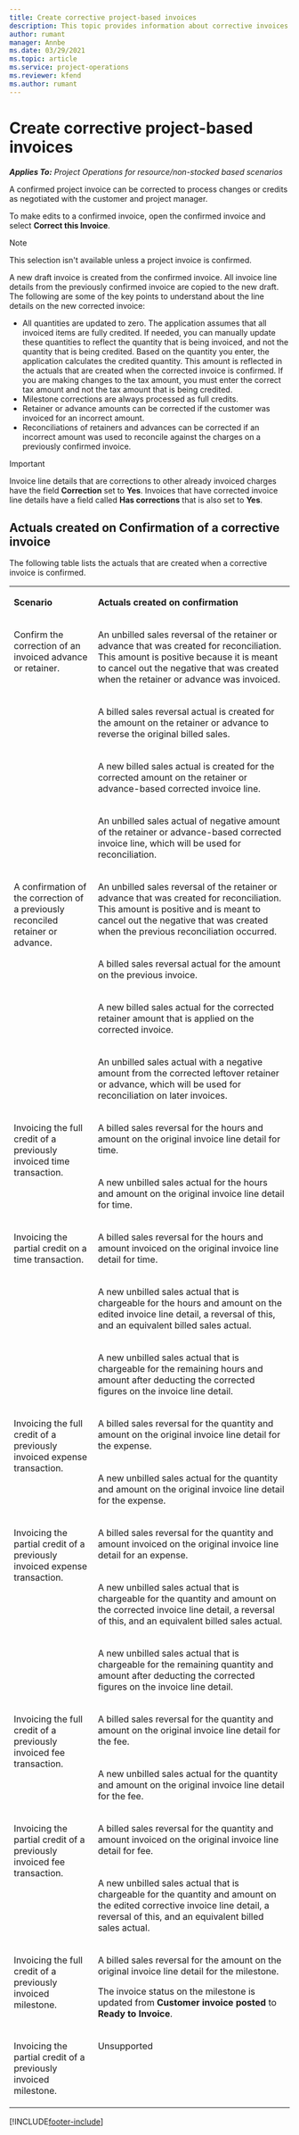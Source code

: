 ```yaml
---
title: Create corrective project-based invoices 
description: This topic provides information about corrective invoices in Project Operations.
author: rumant
manager: Annbe
ms.date: 03/29/2021
ms.topic: article
ms.service: project-operations
ms.reviewer: kfend 
ms.author: rumant
---
```


# Create corrective project-based invoices 

_**Applies To:** Project Operations for resource/non-stocked based scenarios_

A confirmed project invoice can be corrected to process changes or credits as negotiated with the customer and project manager.

To make edits to a confirmed invoice, open the confirmed invoice and select **Correct this Invoice**. 

> [!NOTE]
> This selection isn't available unless a project invoice is confirmed.

A new draft invoice is created from the confirmed invoice. All invoice line details from the previously confirmed invoice are copied to the new draft. The following are some of the key points to understand about the line details on the new corrected invoice:

- All quantities are updated to zero. The application assumes that all invoiced items are fully credited. If needed, you can manually update these quantities to reflect the quantity that is being invoiced, and not the quantity that is being credited. Based on the quantity you enter, the application calculates the credited quantity. This amount is reflected in the actuals that are created when the corrected invoice is confirmed. If you are making changes to the tax amount, you must enter the correct tax amount and not the tax amount that is being credited.
- Milestone corrections are always processed as full credits.
- Retainer or advance amounts can be corrected if the customer was invoiced for an incorrect amount.
- Reconciliations of retainers and advances can be corrected if an incorrect amount was used to reconcile against the charges on a previously confirmed invoice.

> [!IMPORTANT]
> Invoice line details that are corrections to other already invoiced charges have the field **Correction** set to **Yes**. Invoices that have corrected invoice line details have a field called **Has corrections** that is also set to **Yes**.

## Actuals created on Confirmation of a corrective invoice

The following table lists the actuals that are created when a corrective invoice is confirmed.

<table border="0" cellspacing="0" cellpadding="0">
    <tbody>
        <tr>
            <td width="216" valign="top">
                <p>
                    <strong>Scenario</strong>
                </p>
            </td>
            <td width="808" valign="top">
                <p>
                    <strong>Actuals created on confirmation</strong>
                </p>
            </td>
        </tr>
        <tr>
            <td width="216" rowspan="4" valign="top">
                <p>
                    Confirm the correction of an invoiced advance or
                    retainer.<strong></strong>
                </p>
            </td>
            <td width="408" valign="top">
                <p>
                    An unbilled sales reversal of the retainer or advance that
                    was created for reconciliation. This amount is positive because it is
                    meant to cancel out the negative that was created when the retainer or advance was invoiced.
                </p>
            </td>
        </tr>
        <tr>
            <td width="408" valign="top">
                <p>
                    A billed sales reversal actual is created
                    for the amount on the retainer or advance to reverse the
                    original billed sales.
                </p>
            </td>
        </tr>
        <tr>
            <td width="408" valign="top">
                <p>
                    A new billed sales actual is created for
                    the corrected amount on the retainer or advance-based
                    corrected invoice line.
                </p>
            </td>
        </tr>
        <tr>
            <td width="408" valign="top">
                <p>
                    An unbilled sales actual of negative amount of the retainer
                    or advance-based corrected invoice line, which will be used for
                    reconciliation.
                </p>
            </td>
        </tr>
        <tr>
            <td width="216" rowspan="4" valign="top">
                <p>
                    A confirmation of the correction of a previously reconciled
                    retainer or advance.
                </p>
            </td>
            <td width="408" valign="top">
                <p>
                    An unbilled sales reversal of the retainer or advance that
                    was created for reconciliation. This amount is positive and is
                    meant to cancel out the negative that was created when the previous reconciliation occurred.
                </p>
            </td>
        </tr>
        <tr>
            <td width="408" valign="top">
                <p>
                    A billed sales reversal actual for the amount on
                    the previous invoice.
                </p>
            </td>
        </tr>
        <tr>
            <td width="408" valign="top">
                <p>
                    A new billed sales actual for the corrected retainer amount
                    that is applied on the corrected invoice.
                </p>
            </td>
        </tr>
        <tr>
            <td width="408" valign="top">
                <p>
                    An unbilled sales actual with a negative amount from the
                    corrected leftover retainer or advance, which will be used
                    for reconciliation on later invoices.
                </p>
            </td>
        </tr>
        <tr>
            <td width="216" rowspan="2" valign="top">
                <p>
                    Invoicing the full credit of a previously invoiced time
                    transaction.
                </p>
            </td>
            <td width="408" valign="top">
                <p>
                    A billed sales reversal for the hours and amount on the
                    original invoice line detail for time.
                </p>
            </td>
        </tr>
        <tr>
            <td width="408" valign="top">
                <p>
                    A new unbilled sales actual for the hours and amount on the
                    original invoice line detail for time.
                </p>
            </td>
        </tr>
        <tr>
            <td width="216" rowspan="3" valign="top">
                <p>
                    Invoicing the partial credit on a time transaction.
                </p>
            </td>
            <td width="408" valign="top">
                <p>
                    A billed sales reversal for the hours and amount invoiced
                    on the original invoice line detail for time.
                </p>
            </td>
        </tr>
        <tr>
            <td width="408" valign="top">
                <p>
                    A new unbilled sales actual that is chargeable for the
                    hours and amount on the edited invoice
                    line detail, a reversal of this, and an equivalent billed sales actual.
                </p>
            </td>
        </tr>
        <tr>
            <td width="408" valign="top">
                <p>
                    A new unbilled sales actual that is chargeable for the
                    remaining hours and amount after deducting the corrected
                    figures on the invoice line detail.
                </p>
            </td>
        </tr>
        <tr>
            <td width="216" rowspan="2" valign="top">
                <p>
                    Invoicing the full credit of a previously invoiced expense
                    transaction.
                </p>
            </td>
            <td width="408" valign="top">
                <p>
                    A billed sales reversal for the quantity and amount on the
                    original invoice line detail for the expense.
                </p>
            </td>
        </tr>
        <tr>
            <td width="408" valign="top">
                <p>
                    A new unbilled sales actual for the quantity and amount on
                    the original invoice line detail for the expense.
                </p>
            </td>
        </tr>
        <tr>
            <td width="216" rowspan="3" valign="top">
                <p>
                    Invoicing the partial credit of a previously invoiced expense
                    transaction.
                </p>
            </td>
            <td width="408" valign="top">
                <p>
                    A billed sales reversal for the quantity and amount
                    invoiced on the original invoice line detail for an expense.
                </p>
            </td>
        </tr>
        <tr>
            <td width="408" valign="top">
                <p>
                    A new unbilled sales actual that is chargeable for the
                    quantity and amount on the corrected invoice
                    line detail, a reversal of this, and an equivalent billed sales actual.
                </p>
            </td>
        </tr>
        <tr>
            <td width="408" valign="top">
                <p>
                    A new unbilled sales actual that is chargeable for the
                    remaining quantity and amount after deducting the corrected
                    figures on the invoice line detail.
                </p>
            </td>
        </tr>
        <tr>
            <td width="216" rowspan="2" valign="top">
                <p>
                    Invoicing the full credit of a previously invoiced fee
                    transaction.
                </p>
            </td>
            <td width="408" valign="top">
                <p>
                    A billed sales reversal for the quantity and amount on the
                    original invoice line detail for the fee.
                </p>
            </td>
        </tr>
        <tr>
            <td width="408" valign="top">
                <p>
                    A new unbilled sales actual for the quantity and amount on
                    the original invoice line detail for the fee.
                </p>
            </td>
        </tr>
        <tr>
            <td width="216" rowspan="2" valign="top">
                <p>
                    Invoicing the partial credit of a previously invoiced fee
                    transaction.
                </p>
            </td>
            <td width="408" valign="top">
                <p>
                    A billed sales reversal for the quantity and amount
                    invoiced on the original invoice line detail for fee.
                </p>
            </td>
        </tr>
        <tr>
            <td width="408" valign="top">
                <p>
                    A new unbilled sales actual that is chargeable for the
                    quantity and amount on the edited corrective invoice
                    line detail, a reversal of this, and an equivalent billed sales actual.
                </p>
            </td>
        </tr>
        <tr>
            <td width="216" valign="top">
                <p>
                    Invoicing the full credit of a previously invoiced milestone.
                </p>
            </td>
            <td width="408" valign="top">
                <p>
                    A billed sales reversal for the amount on the original
                    invoice line detail for the milestone.
                </p>
                <p>
                    The invoice status on the milestone is updated from <b>Customer invoice posted</b> to <b>Ready to Invoice</b>.
                </p>
            </td>
        </tr>
        <tr>
            <td width="216" valign="top">
                <p>
                    Invoicing the partial credit of a previously invoiced
                    milestone.
                </p>
            </td>
            <td width="408" valign="top">
                <p>
                    Unsupported
                </p>
            </td>
        </tr>        
    </tbody>
</table>


[!INCLUDE[footer-include](../../includes/footer-banner.md)]
